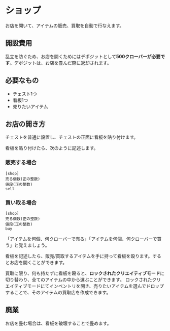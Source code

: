 # ショップ

お店を開いて、アイテムの販売、買取を自動で行なえます。

## 開設費用

乱立を防ぐため、お店を開くためにはデポジットとして**500クローバーが必要です**。デポジットは、お店を畳んだ際に返却されます。

## 必要なもの

- チェスト1つ
- 看板1つ
- 売りたいアイテム

## お店の開き方

チェストを普通に設置し、チェストの正面に看板を貼り付けます。

看板を貼り付けたら、次のように記述します。

### 販売する場合

```
[shop]
売る個数(正の整数)
値段(正の整数)
sell
```

### 買い取る場合

```
[shop]
売る個数(正の整数)
値段(正の整数)
buy
```

「アイテムを何個、何クローバーで売る」「アイテムを何個、何クローバーで買う」と覚えましょう。

看板を記述したら、販売/買取するアイテムを手に持って看板を殴ります。するとお店を開くことができます。

買取に限り、何も持たずに看板を殴ると、**ロックされたクリエイティブモード**に切り替わり、全てのアイテムの中から選ぶことができます。
ロックされたクリエイティブモードにてインベントリを開き、売りたいアイテムを選んでドロップすることで、そのアイテムの買取店を作成できます。

## 廃業

お店を畳む場合は、看板を破壊することで畳めます。


